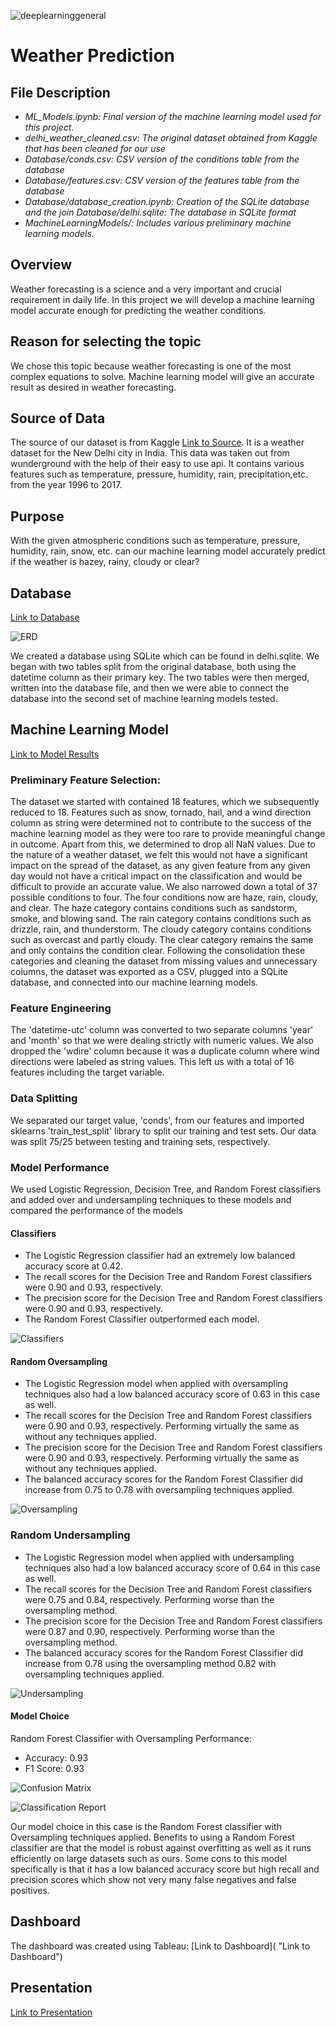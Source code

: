 ![deeplearninggeneral](https://user-images.githubusercontent.com/95719819/168449229-3b4df5d7-3ded-4cda-92c4-9c519a8229c9.png)
# Weather Prediction

## File Description
- *ML_Models.ipynb: Final version of the machine learning model used for this project.* 
- *delhi_weather_cleaned.csv: The original dataset obtained from Kaggle that has been cleaned for our use*
- *Database/conds.csv: CSV version of the conditions table from the database*
- *Database/features.csv: CSV version of the features table from the database*
- *Database/database_creation.ipynb: Creation of the SQLite database and the join Database/delhi.sqlite: The database in SQLite format*
- *MachineLearningModels/: Includes various preliminary machine learning models.*

## Overview

Weather forecasting is a science and a very important and crucial requirement in daily life. In this project we will develop a machine learning model accurate enough for predicting the weather conditions.

## Reason for selecting the topic

We chose this topic because weather forecasting is one of the most complex equations to solve. Machine learning model will give an accurate result as desired in weather forecasting.

## Source of Data

The source of our dataset is from Kaggle [Link to Source](https://www.kaggle.com/datasets/mahirkukreja/delhi-weather-data "Link"). It is a weather dataset for the New Delhi city in India. 
This data was taken out from wunderground with the help of their easy to use api. It contains various features such as temperature, pressure, humidity, rain, precipitation,etc. from the year 1996 to 2017.

## Purpose

With the given atmospheric conditions such as temperature, pressure, humidity, rain, snow, etc. can our machine learning model accurately predict if the weather is hazey, rainy, cloudy or clear?

## Database
[Link to Database](https://github.com/rankx034/final-project/tree/main/Database "Link to Database")

![ERD](https://user-images.githubusercontent.com/75644168/172050370-d961992e-2924-4470-9d5f-0e4c33a3ca21.png)

We created a database using SQLite which can be found in delhi.sqlite. We began with two tables split from the original database, both using the datetime column as their primary key. The two tables were then merged, written into the database file, and then we were able to connect the database into the second set of machine learning models tested. 


## Machine Learning Model
[Link to Model Results](https://github.com/rankx034/final-project/blob/main/ML_Models.ipynb "Link to Model Code")

### Preliminary Feature Selection: 
The dataset we started with contained 18 features, which we subsequently reduced to 18. Features such as snow, tornado, hail, and a wind direction column as string were determined not to contribute to the success of the machine learning model as they were too rare to provide meaningful change in outcome. Apart from this, we determined to drop all NaN values. Due to the nature of a weather dataset, we felt this would not have a significant impact on the spread of the dataset, as any given feature from any given day would not have a critical impact on the classification and would be difficult to provide an accurate value. We also narrowed down a total of 37 possible conditions to four. The four conditions now are haze, rain, cloudy, and clear. The haze category contains conditions such as sandstorm, smoke, and blowing sand. The rain category contains conditions such as drizzle, rain, and thunderstorm. The cloudy category contains conditions such as overcast and partly cloudy. The clear category remains the same and only contains the condition clear. Following the consolidation these categories and cleaning the dataset from missing values and unnecessary columns, the dataset was exported as a CSV, plugged into a SQLite database, and connected into our machine learning models.

### Feature Engineering
The 'datetime-utc' column was converted to two separate columns 'year' and 'month' so that we were dealing strictly with numeric values. We also dropped the 'wdire' column because it was a duplicate column where wind directions were labeled as string values. This left us with a total of 16 features including the target variable.

### Data Splitting
We separated our target value, 'conds', from our features and imported sklearns 'train_test_split' library to split our training and test sets. Our data was split 75/25 between testing and training sets, respectively.

### Model Performance

We used Logistic Regression, Decision Tree, and Random Forest classifiers and added over and undersampling techniques to these models and compared the performance of the models

#### Classifiers
- The Logistic Regression classifier had an extremely low balanced accuracy score at 0.42.
- The recall scores for the Decision Tree and Random Forest classifiers were 0.90 and 0.93, respectively.
- The precision score for the Decision Tree and Random Forest classifiers were 0.90 and 0.93, respectively.
- The Random Forest Classifier outperformed each model.

![Classifiers](https://user-images.githubusercontent.com/75644168/170896908-ae426ebd-94fc-4b02-a0e6-ae25c623192b.png)


#### Random Oversampling 
- The Logistic Regression model when applied with oversampling techniques also had a low balanced accuracy score of 0.63 in this case as well.
- The recall scores for the Decision Tree and Random Forest classifiers were 0.90 and 0.93, respectively. Performing virtually the same as without any techniques applied.
- The precision score for the Decision Tree and Random Forest classifiers were 0.90 and 0.93, respectively. Performing virtually the same as without any techniques applied.
- The balanced accuracy scores for the Random Forest Classifier did increase from 0.75 to 0.78 with oversampling techniques applied.

![Oversampling](https://user-images.githubusercontent.com/75644168/170896914-88eef73a-b85d-4ff5-b899-68a9a8c2f3f6.png)


### Random Undersampling
- The Logistic Regression model when applied with undersampling techniques also had a low balanced accuracy score of 0.64 in this case as well.
- The recall scores for the Decision Tree and Random Forest classifiers were 0.75 and 0.84, respectively. Performing worse than the oversampling method.
- The precision score for the Decision Tree and Random Forest classifiers were 0.87 and 0.90, respectively. Performing worse than the oversampling method.
- The balanced accuracy scores for the Random Forest Classifier did increase from 0.78 using the oversampling method 0.82 with oversampling techniques applied.

![Undersampling](https://user-images.githubusercontent.com/75644168/170896930-bbac7c3a-07db-4ee7-888a-d1510c5add47.png)


#### Model Choice

Random Forest Classifier with Oversampling Performance:
- Accuracy: 0.93
- F1 Score: 0.93

![Confusion Matrix](https://user-images.githubusercontent.com/75644168/172050389-672985ed-e5c5-4914-a9f5-2d6d1f023cd4.png)

![Classification Report](https://user-images.githubusercontent.com/75644168/172050400-c768a6a1-c382-475b-8c57-3f23299c641f.png)

Our model choice in this case is the Random Forest classifier with Oversampling techniques applied. Benefits to using a Random Forest classifier are that the model is robust against overfitting as well as it runs efficiently on large datasets such as ours. Some cons to this model specifically is that it has a low balanced accuracy score but high recall and precision scores which show not very many false negatives and false positives.

## Dashboard

The dashboard was created using Tableau: [Link to Dashboard]( "Link to Dashboard")

## Presentation

[Link to Presentation](https://docs.google.com/presentation/d/1KeeU3EgppuTGKXcuOER7i4_vZN0HvCgSK5DiS5jiEsY/edit#slide=id.g12edf083185_0_1 "Link to Presentation")

